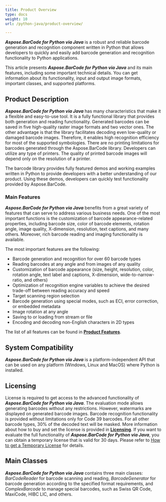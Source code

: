 ```yaml
---
title: Product Overview
type: docs
weight: 10
url: /python-java/product-overview/

---
```


***Aspose.BarCode for Python via Java*** is a robust and reliable barcode generation and recognition component written in Python that allows developers to quickly and easily add barcode generation and recognition functionality to Python applications.

This article presents ***Aspose.BarCode for Python via Java*** and its main features, including some important technical details. You can get information about its functionality, input and output image formats, important classes, and supported platforms.

## **Product Description**
***Aspose.BarCode for Python via Java*** has many characteristics that make it a flexible and easy-to-use tool. It is a fully functional library that provides both generation and reading functionality. Generated barcodes can be saved in five high-quality raster image formats and two vector ones. The other advantage is that the library facilitates decoding even low-quality or damaged barcode images. Therefore, it enables high recognition efficiency for most of the supported symbologies. There are no printing limitations for barcodes generated through the Aspose.BarCode library. Developers can utilize any type of printers. The quality of printed barcode images will depend only on the resolution of a printer.

The barcode library provides fully featured demos and working examples written in Python to provide developers with a better understanding of our product. Using these demos, developers can quickly test functionality provided by Aspose.BarCode.

### **Main Features**
***Aspose.BarCode for Python via Java*** benefits from a great variety of features that can serve to address various business needs. One of the most important functions is the customization of barcode appearance-related properties, including barcode size, color of barcode elements, rotation angle, image quality, X-dimension, resolution, text captions, and many others. Moreover, rich barcode reading and imaging functionality is available.  
  
The most important features are the following: 
- Barcode generation and recognition for over 60 barcode types
- Reading barcodes at any angle and from images of any quality
- Customization of barcode appearance (size, height, resolution, color, rotation angle, text label and captions, X-dimension, wide-to-narrow-ratio, and others)
- Optimization of recognition engine variables to achieve the desired trade-off between reading accuracy and speed
- Target scanning region selection
- Barcode generation using special modes, such as ECI, error correction, or embedded metadata
- Image rotation at any angle 
- Saving to or loading from stream or file 
- Encoding and decoding non-English characters in 2D types

The list of all features can be found in [**Product Features**](https://docs.aspose.com/barcode/python-java/product-features/).

## **System Compatibility**
***Aspose.BarCode for Python via Java*** is a platform-independent API that can be used on any platform (Windows, Linux and MacOS) where Python is installed.

## **Licensing**
License is required to get access to the advanced functionality of ***Aspose.BarCode for Python via Java***. The evaluation mode allows generating barcodes without any restrictions. However, watermarks are displayed on generated barcode images. Barcode recognition functionality is provided without limitations only for Code 39 barcodes. For all other barcode types, 30% of the decoded text will be masked. More information about how to buy and set the license is provided in [**Licensing**](/barcode/python-java/licensing/). If you want to evaluate the full functionality of ***Aspose.BarCode for Python via Java***, you can obtain a temporary license that is valid for 30 days. Please refer to [How to get a Temporary License](https://purchase.aspose.com/temporary-license) for details.

## **Main Classes**
***Aspose.BarCode for Python via Java*** contains three main classes: *BarCodeReader* for barcode scanning and reading, *BarcodeGenerator* for barcode generation according to the specified format requirements, and *ComplexBarcode* to manage special barcodes, such as Swiss QR Code, MaxiCode, HIBC LIC, and others. 
